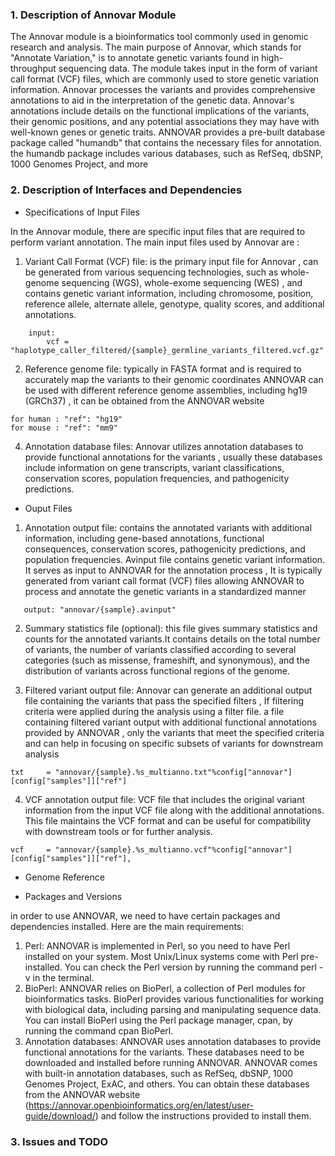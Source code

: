 ### 1. Description of Annovar Module

  The Annovar module is a bioinformatics tool commonly used in genomic research and analysis.
The main purpose of Annovar, which stands for "Annotate Variation," is to annotate genetic variants found in high-throughput sequencing data.
The module takes input in the form of variant call format (VCF) files, which are commonly used to store genetic variation information. Annovar processes the variants and provides comprehensive annotations to aid in the interpretation of the genetic data. Annovar's annotations include details on the functional implications of the variants, their genomic positions, and any potential associations they may have with well-known genes or genetic traits.
  ANNOVAR provides a pre-built database package called "humandb" that contains the necessary files for annotation. the humandb package includes various databases, such as RefSeq, dbSNP, 1000 Genomes Project, and more
  
### 2. Description of Interfaces and Dependencies

- Specifications of Input Files

In the Annovar module, there are specific input files that are required to perform variant annotation. The main input files used by Annovar are :

1. Variant Call Format (VCF) file:  is the primary input file for Annovar , can be generated from various sequencing technologies, such as whole-genome sequencing (WGS), whole-exome sequencing (WES) , and  contains genetic variant information, including chromosome, position, reference allele, alternate allele, genotype, quality scores, and additional annotations.
```
    input:
        vcf = "haplotype_caller_filtered/{sample}_germline_variants_filtered.vcf.gz"
```
2. Reference genome file:  typically in FASTA format and is required to accurately map the variants to their genomic coordinates
  ANNOVAR can be used with different reference genome assemblies, including hg19 (GRCh37) , it can be obtained from the ANNOVAR website
```
for human : "ref": "hg19"
for mouse : "ref": "mm9"
```
4. Annotation database files: Annovar utilizes annotation databases to provide functional annotations for the variants , usually these databases include information on gene transcripts, variant classifications, conservation scores, population frequencies, and pathogenicity predictions. 


- Ouput Files

1. Annotation output file: contains the annotated variants with additional information, including gene-based annotations, functional consequences, conservation scores, pathogenicity predictions, and population frequencies.
  Avinput file contains genetic variant information. It serves as input to ANNOVAR for the annotation process , It is typically generated from variant call format (VCF) files allowing ANNOVAR to process and annotate the genetic variants in a standardized manner
```
   output: "annovar/{sample}.avinput"
```
2. Summary statistics file (optional): this file gives summary statistics and counts for the annotated variants.It contains details on the total number of variants, the number of variants classified according to several categories (such as missense, frameshift, and synonymous), and the distribution of variants across functional regions of the genome.

3. Filtered variant output file: Annovar can generate an additional output file containing the variants that pass the specified filters ,  If filtering criteria were applied during the analysis using a filter file.
 a file containing filtered variant output with additional functional annotations provided by ANNOVAR , only the variants that meet the specified criteria and can help in focusing on specific subsets of variants for downstream analysis
```
txt     = "annovar/{sample}.%s_multianno.txt"%config["annovar"][config["samples"]]["ref"]
```
4. VCF annotation output file: VCF file that includes the original variant information from the input VCF file along with the additional annotations. This file maintains the VCF format and can be useful for compatibility with downstream tools or for further analysis.
```
vcf     = "annovar/{sample}.%s_multianno.vcf"%config["annovar"][config["samples"]]["ref"],
```

- Genome Reference

- Packages and Versions

in order to use ANNOVAR, we need to have certain packages and dependencies installed. Here are the main requirements:

1. Perl: ANNOVAR is implemented in Perl, so you need to have Perl installed on your system. Most Unix/Linux systems come with Perl pre-installed. You can check the Perl version by running the command perl -v in the terminal.
2. BioPerl: ANNOVAR relies on BioPerl, a collection of Perl modules for bioinformatics tasks. BioPerl provides various functionalities for working with biological data, including parsing and manipulating sequence data. You can install BioPerl using the Perl package manager, cpan, by running the command cpan BioPerl.
3. Annotation databases: ANNOVAR uses annotation databases to provide functional annotations for the variants. These databases need to be downloaded and installed before running ANNOVAR. ANNOVAR comes with built-in annotation databases, such as RefSeq, dbSNP, 1000 Genomes Project, ExAC, and others. You can obtain these databases from the ANNOVAR website (https://annovar.openbioinformatics.org/en/latest/user-guide/download/) and follow the instructions provided to install them.


### 3. Issues and TODO
